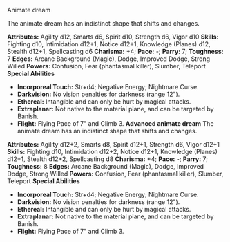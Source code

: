 Animate dream

The animate dream has an indistinct shape that shifts and changes.

**Attributes:** Agility d12, Smarts d6, Spirit d10, Strength d6, Vigor
d10
**Skills:** Fighting d10, Intimidation d12+1, Notice d12+1, Knowledge
(Planes) d12, Stealth d12+1, Spellcasting d6
**Charisma:** +4; **Pace:** -; **Parry:** 7; **Toughness:** 7
**Edges:** Arcane Background (Magic), Dodge, Improved Dodge, Strong
Willed
**Powers:** Confusion, Fear (phantasmal killer), Slumber, Teleport
**Special Abilities**
- **Incorporeal Touch:** Str+d4; Negative Energy; Nightmare Curse.
- **Darkvision:** No vision penalties for darkness (range 12").
- **Ethereal:** Intangible and can only be hurt by magical attacks.
- **Extraplanar:** Not native to the material plane, and can be targeted
by Banish.
- **Flight:** Flying Pace of 7" and Climb 3.
**Advanced animate dream**
The animate dream has an indistinct shape that shifts and changes.

**Attributes:** Agility d12+2, Smarts d8, Spirit d12+1, Strength d6,
Vigor d12+1
**Skills:** Fighting d10, Intimidation d12+2, Notice d12+1, Knowledge
(Planes) d12+1, Stealth d12+2, Spellcasting d8
**Charisma:** +4; **Pace:** -; **Parry:** 7; **Toughness:** 8
**Edges:** Arcane Background (Magic), Dodge, Improved Dodge, Strong
Willed
**Powers:** Confusion, Fear (phantasmal killer), Slumber, Teleport
**Special Abilities**
- **Incorporeal Touch:** Str+d4; Negative Energy; Nightmare Curse.
- **Darkvision:** No vision penalties for darkness (range 12").
- **Ethereal:** Intangible and can only be hurt by magical attacks.
- **Extraplanar:** Not native to the material plane, and can be targeted
by Banish.
- **Flight:** Flying Pace of 7" and Climb 3.

